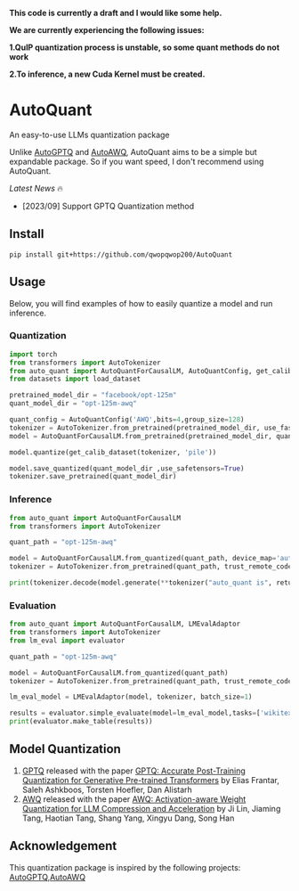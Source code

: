 **This code is currently a draft and I would like some help.**

**We are currently experiencing the following issues:**

**1.QuIP quantization process is unstable, so some quant methods do not work**

**2.To inference, a new Cuda Kernel must be created.**

# AutoQuant
An easy-to-use LLMs quantization package

Unlike [AutoGPTQ](https://github.com/PanQiWei/AutoGPTQ) and [AutoAWQ](https://github.com/casper-hansen/AutoAWQ), AutoQuant aims to be a simple but expandable package. So if you want speed, I don't recommend using AutoQuant.

*Latest News* 🔥
- [2023/09] Support GPTQ Quantization method

## Install
```
pip install git+https://github.com/qwopqwop200/AutoQuant
```
## Usage
Below, you will find examples of how to easily quantize a model and run inference.
### Quantization

```python
import torch
from transformers import AutoTokenizer
from auto_quant import AutoQuantForCausalLM, AutoQuantConfig, get_calib_dataset
from datasets import load_dataset

pretrained_model_dir = "facebook/opt-125m"
quant_model_dir = "opt-125m-awq"

quant_config = AutoQuantConfig('AWQ',bits=4,group_size=128)
tokenizer = AutoTokenizer.from_pretrained(pretrained_model_dir, use_fast=True)
model = AutoQuantForCausalLM.from_pretrained(pretrained_model_dir, quant_config)

model.quantize(get_calib_dataset(tokenizer, 'pile'))

model.save_quantized(quant_model_dir ,use_safetensors=True)
tokenizer.save_pretrained(quant_model_dir)
```

### Inference

```python
from auto_quant import AutoQuantForCausalLM
from transformers import AutoTokenizer

quant_path = "opt-125m-awq"

model = AutoQuantForCausalLM.from_quantized(quant_path, device_map='auto')
tokenizer = AutoTokenizer.from_pretrained(quant_path, trust_remote_code=True)

print(tokenizer.decode(model.generate(**tokenizer("auto_quant is", return_tensors="pt").to(model.device))[0]))
```

### Evaluation
```python
from auto_quant import AutoQuantForCausalLM, LMEvalAdaptor
from transformers import AutoTokenizer
from lm_eval import evaluator

quant_path = "opt-125m-awq"

model = AutoQuantForCausalLM.from_quantized(quant_path)
tokenizer = AutoTokenizer.from_pretrained(quant_path, trust_remote_code=True)

lm_eval_model = LMEvalAdaptor(model, tokenizer, batch_size=1)

results = evaluator.simple_evaluate(model=lm_eval_model,tasks=['wikitext'],batch_size=1,no_cache=True,num_fewshot=0,)
print(evaluator.make_table(results))
```

## Model Quantization
1. [GPTQ](https://arxiv.org/abs/2210.17323) released with the paper [GPTQ: Accurate Post-Training Quantization for Generative Pre-trained Transformers](https://arxiv.org/abs/2210.17323) by Elias Frantar, Saleh Ashkboos, Torsten Hoefler, Dan Alistarh
2. [AWQ](https://arxiv.org/abs/2306.00978) released with the paper [AWQ: Activation-aware Weight Quantization for LLM Compression and Acceleration](https://arxiv.org/abs/2306.00978) by Ji Lin, Jiaming Tang, Haotian Tang, Shang Yang, Xingyu Dang, Song Han

## Acknowledgement
This quantization package is inspired by the following projects: [AutoGPTQ](https://github.com/PanQiWei/AutoGPTQ),[AutoAWQ](https://github.com/casper-hansen/AutoAWQ)
